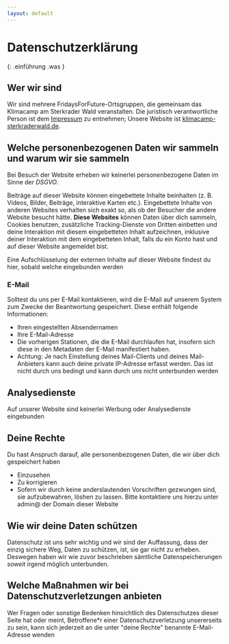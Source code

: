 ```yaml
---
layout: default
---
```


# Datenschutzerklärung

{: .einführung .was }
## Wer wir sind


Wir sind mehrere FridaysForFuture-Ortsgruppen, die gemeinsam das Klimacamp am Sterkrader Wald veranstalten.
Die juristisch verantwortliche Person ist dem [Impressum]({{site.baseurl}}/impressum.html) zu entnehmen; Unsere Website ist [klimacamp-sterkraderwald.de](https://klimacamp-sterkraderwald.de).

## Welche personenbezogenen Daten wir sammeln und warum wir sie sammeln

Bei Besuch der Website erheben wir keinerlei personenbezogene Daten im Sinne der _DSGVO_.

Beiträge auf dieser Website können eingebettete Inhalte beinhalten (z. B. Videos, Bilder, Beiträge, interaktive Karten etc.). Eingebettete Inhalte von anderen Websites verhalten sich exakt so, als ob der Besucher die andere Website besucht hätte.
**Diese Websites** können Daten über dich sammeln, Cookies benutzen, zusätzliche Tracking-Dienste von Dritten einbetten und deine Interaktion mit diesem eingebetteten Inhalt aufzeichnen, inklusive deiner Interaktion mit dem eingebetteten Inhalt, falls du ein Konto hast und auf dieser Website angemeldet bist.

Eine Aufschlüsselung der externen Inhalte auf dieser Website findest du hier, sobald welche eingebunden werden

### E-Mail

Solltest du uns per E-Mail kontaktieren, wird die E-Mail auf unserem System zum Zwecke der Beantwortung gespeichert. Diese enthält folgende Informationen:
- Ihren eingestellten Absendernamen
- Ihre E-Mail-Adresse
- Die vorherigen Stationen, die die E-Mail durchlaufen hat, insofern sich diese in den Metadaten der E-Mail manifestiert haben.
- Achtung: Je nach Einstellung deines Mail-Clients und deines Mail-Anbieters kann auch deine private IP-Adresse erfasst werden. Das ist nicht durch uns bedingt und kann durch uns nicht unterbunden werden

## Analysedienste

Auf unserer Website sind keinerlei Werbung oder Analysedienste eingebunden

## Deine Rechte

Du hast Anspruch darauf, alle personenbezogenen Daten, die wir über dich gespeichert haben
- Einzusehen
- Zu korrigieren
- Sofern wir durch keine anderslautenden Vorschriften gezwungen sind, sie aufzubewahren, löshen zu lassen.
Bitte kontaktiere uns hierzu unter admin@ der Domain dieser Website

## Wie wir deine Daten schützen

Datenschutz ist uns sehr wichtig und wir sind der Auffassung, dass der einzig sichere Weg, Daten zu schützen, ist, sie gar nicht zu erheben. Deswegen haben wir wie zuvor beschrieben sämtliche Datenspeicherungen soweit irgend möglich unterbunden.

## Welche Maßnahmen wir bei Datenschutzverletzungen anbieten

Wer Fragen oder sonstige Bedenken hinsichtlich des Datenschutzes dieser Seite hat oder meint, Betroffene\*r einer Datenschutzverletzung unsererseits zu sein, kann sich jederzeit an die unter "deine Rechte" benannte E-Mail-Adresse wenden 
